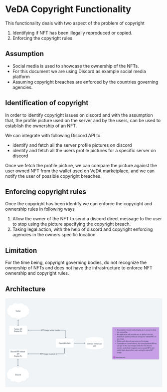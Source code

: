 # VeDA Copyright Functionality

This functionality deals with two aspect of the problem of copyright

1. Identifying if NFT has been illegally reproduced or copied.
2. Enforcing the copyright rules

## Assumption

- Social media is used to showcase the ownership of the NFTs.
- For this document we are using Discord as example social media platform
- Assuming copyright breaches are enforced by the countries governing agencies.

## Identification of copyright

In order to identify copyright issues on discord and with the assumption that, the profile picture used on the server and by the users, can be used to establish the ownership of an NFT.

We can integrate with following Discord API to 

- identify and fetch all the server profile pictures on discord
- identify and fetch all the users profile pictures for a specific server on discord

Once we fetch the profile picture, we can compare the picture against the user owned NFT from the wallet used on VeDA marketplace, and we can notify the user of possible copyright breaches.

## Enforcing copyright rules

Once the copyright has been identify we can enforce the copyright and ownership rules in following ways

1. Allow the owner of the NFT to send a discord direct message to the user to stop using the picture specifying the copyright breach. 
2. Taking legal action, with the help of discord and copyright enforcing agencies in the owners specific location.


## Limitation

For the time being, copyright governing bodies, do not recognize the ownership of NFTs and does not have the infrastructure to enforce NFT ownership and copyright rules.

## Architecture

<p align="center" width="100%">
  <img src="./diagrams/VeDACopyrightFlowchart.png" alt="site"/>
</p>
